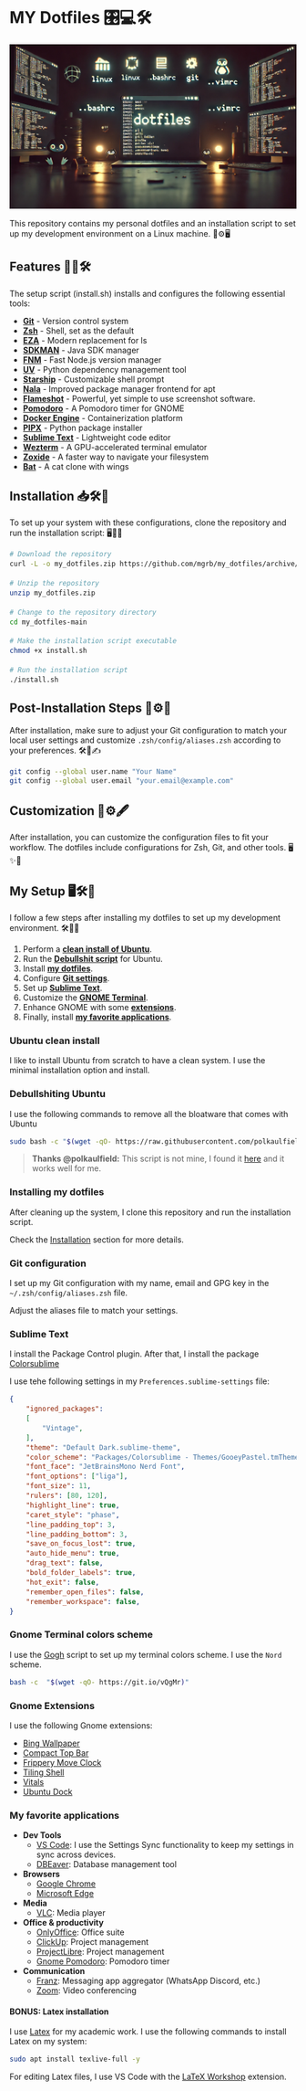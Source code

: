 # MY Dotfiles 🎛️💻🛠️

![Header - My Dotfiles](assets/header.webp)

This repository contains my personal dotfiles and an installation script to set up my development environment on a Linux machine. 🐧⚙️🖥️

## Features 🚀✨🛠️

The setup script (install.sh) installs and configures the following essential tools:

- [**Git**](https://git-scm.com/) - Version control system
- [**Zsh**](https://www.zsh.org/) - Shell, set as the default
- [**EZA**](https://eza.rocks/) - Modern replacement for ls
- [**SDKMAN**](https://sdkman.io/) - Java SDK manager
- [**FNM**](https://github.com/Schniz/fnm) - Fast Node.js version manager
- [**UV**](https://docs.astral.sh/uv/) - Python dependency management tool
- [**Starship**](https://starship.rs/) - Customizable shell prompt
- [**Nala**](https://gitlab.com/volian/nala) - Improved package manager frontend for apt
- [**Flameshot**](https://flameshot.org/) - Powerful, yet simple to use screenshot software.
- [**Pomodoro**](https://gnomepomodoro.org/) - A Pomodoro timer for GNOME
- [**Docker Engine**](https://docs.docker.com/engine/install/ubuntu/) - Containerization platform
- [**PIPX**](https://github.com/pypa/pipx) - Python package installer
- [**Sublime Text**](https://www.sublimetext.com/) - Lightweight code editor
- [**Wezterm**](https://wezfurlong.org) - A GPU-accelerated terminal emulator
- [**Zoxide**](https://crates.io/crates/zoxide) - A faster way to navigate your filesystem
- [**Bat**](https://github.com/sharkdp/bat) - A cat clone with wings

## Installation 📥🛠️📌

To set up your system with these configurations, clone the repository and run the installation script: 🖥️🔧📜

```bash
# Download the repository
curl -L -o my_dotfiles.zip https://github.com/mgrb/my_dotfiles/archive/refs/heads/main.zip

# Unzip the repository
unzip my_dotfiles.zip

# Change to the repository directory
cd my_dotfiles-main

# Make the installation script executable
chmod +x install.sh

# Run the installation script
./install.sh
```

## Post-Installation Steps 🔄⚙️📝

After installation, make sure to adjust your Git configuration to match your local user settings and customize `.zsh/config/aliases.zsh` according to your preferences. 🛠️📄✍️

```bash
git config --global user.name "Your Name"
git config --global user.email "your.email@example.com"
```

## Customization 🎨⚙️🖋️

After installation, you can customize the configuration files to fit your workflow. The dotfiles include configurations for Zsh, Git, and other tools. 🖥️✨📂

## My Setup 🖥️🛠️🔧

I follow a few steps after installing my dotfiles to set up my development environment. 🛠️🔧📜

1. Perform a [**clean install of Ubuntu**](#ubuntu-clean-install).
1. Run the [**Debullshit script**](#debullshiting-ubuntu) for Ubuntu.
1. Install [**my dotfiles**](#installation).
1. Configure [**Git settings**](#git-configuration).
1. Set up [**Sublime Text**](#sublime-text).
1. Customize the [**GNOME Terminal**](#gnome-terminal-colors-scheme).
1. Enhance GNOME with some [**extensions**](#gnome-extensions).
1. Finally, install [**my favorite applications**](#my-favorite-applications).

### Ubuntu clean install

I like to install Ubuntu from scratch to have a clean system. I use the minimal installation option and install.

### Debullshiting Ubuntu

I use the following commands to remove all the bloatware that comes with Ubuntu

```bash
sudo bash -c "$(wget -qO- https://raw.githubusercontent.com/polkaulfield/ubuntu-debullshit/main/ubuntu-debullshit.sh)"
```

> **Thanks @polkaulfield:** This script is not mine, I found it [here](https://github.com/polkaulfield/ubuntu-debullshit) and it works well for me.

### Installing my dotfiles

After cleaning up the system, I clone this repository and run the installation script.

Check the [Installation](#installation) section for more details.

### Git configuration

I set up my Git configuration with my name, email and GPG key in the `~/.zsh/config/aliases.zsh` file.

Adjust the aliases file to match your settings.

### Sublime Text

I install the Package Control plugin. After that, I install the package [Colorsublime](https://github.com/Colorsublime/Colorsublime-Plugin) 

I use tehe following settings in my `Preferences.sublime-settings` file:

```json
{
	"ignored_packages":
	[
		"Vintage",
	],
	"theme": "Default Dark.sublime-theme",
	"color_scheme": "Packages/Colorsublime - Themes/GooeyPastel.tmTheme",
	"font_face": "JetBrainsMono Nerd Font",
	"font_options": ["liga"],
	"font_size": 11,
	"rulers": [80, 120],
	"highlight_line": true,
	"caret_style": "phase",
	"line_padding_top": 3,
	"line_padding_bottom": 3,
	"save_on_focus_lost": true,
	"auto_hide_menu": true, 
	"drag_text": false, 
	"bold_folder_labels": true,
	"hot_exit": false,
    "remember_open_files": false,
	"remember_workspace": false,
}
```

### Gnome Terminal colors scheme

I use the [Gogh](https://gogh-co.github.io/Gogh/) script to set up my terminal colors scheme. I use the `Nord` scheme.

```bash
bash -c  "$(wget -qO- https://git.io/vQgMr)" 
```

### Gnome Extensions

I use the following Gnome extensions:

- [Bing Wallpaper](https://extensions.gnome.org/extension/1262/bing-wallpaper-changer/)
- [Compact Top Bar](https://extensions.gnome.org/extension/5669/compact-top-bar/)
- [Frippery Move Clock](https://extensions.gnome.org/extension/2/move-clock/)
- [Tiling Shell](https://extensions.gnome.org/extension/7065/tiling-shell/)
- [Vitals](https://extensions.gnome.org/extension/1460/vitals/)
- [Ubuntu Dock](https://extensions.gnome.org/extension/1300/ubuntu-dock/)

### My favorite applications

- **Dev Tools**
    - [VS Code](https://code.visualstudio.com/): I use the Settings Sync functionality to keep my settings in sync across devices.
    - [DBEaver](https://dbeaver.io/): Database management tool
- **Browsers**
    - [Google Chrome](https://www.google.com/chrome)
    - [Microsoft Edge](https://www.microsoft.com/en-us/edge)
- **Media**
    - [VLC](https://www.videolan.org/): Media player
- **Office & productivity**
    - [OnlyOffice](https://www.onlyoffice.com/): Office suite
    - [ClickUp](https://clickup.com): Project management
    - [ProjectLibre](https://www.projectlibre.com/): Project management
    - [Gnome Pomodoro](https://gnomepomodoro.org/): Pomodoro timer
- **Communication**
    - [Franz](https://meetfranz.com/): Messaging app aggregator (WhatsApp Discord, etc.)
    - [Zoom](https://www.zoom.com/): Video conferencing

#### BONUS: Latex installation

I use [Latex](https://www.latex-project.org/) for my academic work. 
I use the following commands to install Latex on my system:

```bash
sudo apt install texlive-full -y
```

For editing Latex files, I use VS Code with the [LaTeX Workshop](https://marketplace.visualstudio.com/items?itemName=James-Yu.latex-workshop) extension.
